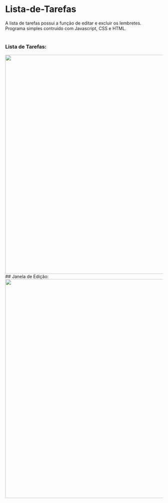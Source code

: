 # Lista-de-Tarefas

A lista de tarefas possui a função de editar e excluir os lembretes. <br/> Programa simples contruido com Javascript, CSS e HTML. 
<br/><br/>
### Lista de Tarefas:
<img src="https://user-images.githubusercontent.com/89361754/156945666-ca124556-f9b6-4995-a671-447eddf7bb8b.JPG" style="float:right;width:700px">
<br/>
## Janela de Edição:
<img src="https://user-images.githubusercontent.com/89361754/156945681-1e1e7526-0364-415d-9805-14f8b6b2ffae.JPG" style="float:right;width:700px">
